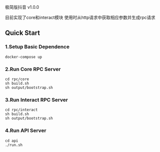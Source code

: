 极简版抖音 v1.0.0

目前实现了core和interact模块
使用时从http请求中获取相应参数并生成rpc请求

## Quick Start

### 1.Setup Basic Dependence

```shell
docker-compose up
```

### 2.Run Core RPC Server

```shell
cd rpc/core
sh build.sh
sh output/bootstrap.sh
```

### 3.Run Interact RPC Server

```shell
cd rpc/interact
sh build.sh
sh output/bootstrap.sh
```

### 4.Run API Server

```shell
cd api
./run.sh
```